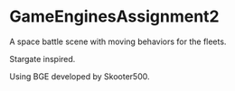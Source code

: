 GameEnginesAssignment2
======================

A space battle scene with moving behaviors for the fleets.

Stargate inspired.

Using BGE developed by Skooter500.
